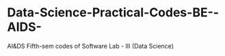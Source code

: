 # Data-Science-Practical-Codes-BE--AIDS-
AI&amp;DS Fifth-sem codes of Software Lab - III (Data Science)
